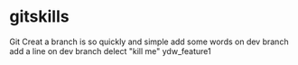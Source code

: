 # gitskills
Git Creat a branch is so quickly and simple
add some words on dev branch
add a line on dev branch
   delect "kill me"
ydw_feature1
